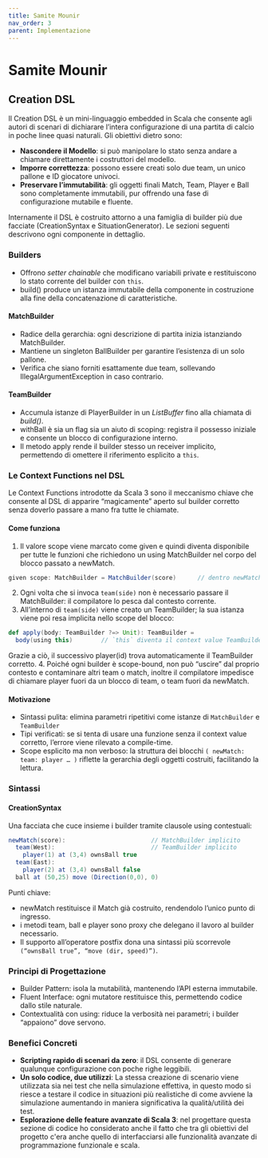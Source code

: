 ```yaml
---
title: Samite Mounir
nav_order: 3
parent: Implementazione
---
```

# Samite Mounir

## Creation DSL
Il Creation DSL è un mini-linguaggio embedded in Scala che consente agli autori di scenari di dichiarare l’intera configurazione di una partita di calcio in poche linee quasi naturali.
Gli obiettivi dietro sono:
- **Nascondere il Modello**: si può manipolare lo stato senza andare a chiamare direttamente i costruttori del modello.
- **Imporre correttezza**: possono essere creati solo due team, un unico pallone e ID giocatore univoci.
- **Preservare l’immutabilità**: gli oggetti finali Match, Team, Player e Ball sono completamente immutabili, pur offrendo una fase di configurazione mutabile e fluente.

Internamente il DSL è costruito attorno a una famiglia di builder più due facciate (CreationSyntax e SituationGenerator).
Le sezioni seguenti descrivono ogni componente in dettaglio.

### Builders
- Offrono *setter chainable* che modificano variabili private e restituiscono lo stato corrente del builder con `this`.
- build() produce un istanza immutabile della componente in costruzione alla fine della concatenazione di caratteristiche.
#### MatchBuilder
- Radice della gerarchia: ogni descrizione di partita inizia istanziando MatchBuilder. 
- Mantiene un singleton BallBuilder per garantire l’esistenza di un solo pallone. 
- Verifica che siano forniti esattamente due team, sollevando IllegalArgumentException in caso contrario. 

#### TeamBuilder
- Accumula istanze di PlayerBuilder in un *ListBuffer* fino alla chiamata di *build()*.
- withBall è sia un flag sia un aiuto di scoping: registra il possesso iniziale e consente un blocco di configurazione interno.
- Il metodo apply rende il builder stesso un receiver implicito, permettendo di omettere il riferimento esplicito a `this`.

### Le Context Functions nel DSL
Le Context Functions introdotte da Scala 3 sono il meccanismo chiave che consente al DSL di apparire “magicamente” aperto sul builder corretto senza doverlo passare a mano fra tutte le chiamate.
#### Come funziona
1. Il valore scope viene marcato come given e quindi diventa disponibile per tutte le funzioni che richiedono un using MatchBuilder nel corpo del blocco passato a newMatch.
```scala
given scope: MatchBuilder = MatchBuilder(score)      // dentro newMatch
```
2. Ogni volta che si invoca `team(side)` non è necessario passare il MatchBuilder: il compilatore lo pesca dal contesto corrente.
3. All’interno di `team(side)` viene creato un TeamBuilder; la sua istanza viene poi resa implicita nello scope del blocco:
```scala
def apply(body: TeamBuilder ?=> Unit): TeamBuilder =
  body(using this)        // `this` diventa il context value TeamBuilder
```

Grazie a ciò, il successivo player(id) trova automaticamente il TeamBuilder corretto.
4. Poiché ogni builder è scope-bound, non può “uscire” dal proprio contesto e contaminare altri team o match, inoltre il compilatore impedisce di chiamare player fuori da un blocco di team, o team fuori da newMatch.

#### Motivazione 
- Sintassi pulita: elimina parametri ripetitivi come istanze di `MatchBuilder` e `TeamBuilder`
- Tipi verificati: se si tenta di usare una funzione senza il context value corretto, l’errore viene rilevato a compile-time.
- Scope esplicito ma non verboso: la struttura dei blocchi `( newMatch: team: player … )` riflette la gerarchia degli oggetti costruiti, facilitando la lettura.


### Sintassi
#### CreationSyntax
Una facciata che cuce insieme i builder tramite clausole using contestuali:

```scala
newMatch(score):                        // MatchBuilder implicito
  team(West):                           // TeamBuilder implicito
    player(1) at (3,4) ownsBall true
  team(East): 
    player(2) at (3,4) ownsBall false
  ball at (50,25) move (Direction(0,0), 0)
```

Punti chiave:
- newMatch restituisce il Match già costruito, rendendolo l’unico punto di ingresso.
- i metodi team, ball e player sono proxy che delegano il lavoro al builder necessario.
- Il supporto all’operatore postfix dona una sintassi più scorrevole `(“ownsBall true”, “move (dir, speed)”)`.

### Principi di Progettazione
- Builder Pattern: isola la mutabilità, mantenendo l’API esterna immutabile.
- Fluent Interface: ogni mutatore restituisce this, permettendo codice dallo stile naturale.
- Contextualità con using: riduce la verbosità nei parametri; i builder “appaiono” dove servono.

### Benefici Concreti
- **Scripting rapido di scenari da zero**: il DSL consente di generare qualunque configurazione con poche righe leggibili.
- **Un solo codice, due utilizzi**: La stessa creazione di scenario viene utilizzata sia nei test che nella simulazione effettiva, 
in questo modo si riesce a testare il codice in situazioni più realistiche di come avviene la simulazione aumentando in maniera significativa la qualità/utilità dei test.
- **Esplorazione delle feature avanzate di Scala 3**: nel progettare questa sezione di codice ho considerato anche il fatto che tra gli obiettivi del progetto
  c'era anche quello di interfacciarsi alle funzionalità avanzate di programmazione funzionale e scala.